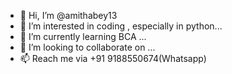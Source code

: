 - 👋 Hi, I’m @amithabey13
- 👀 I’m interested in coding , especially in python...
- 🌱 I’m currently learning BCA ...
- 💞️ I’m looking to collaborate on ...
- 📫 Reach me via  +91 9188550674(Whatsapp)

<!---
amithabey13/amithabey13 is a ✨ special ✨ repository because its `README.md` (this file) appears on your GitHub profile.
You can click the Preview link to take a look at your changes.
--->
